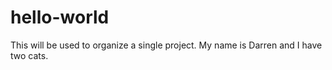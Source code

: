 # hello-world
This will be used to organize a single project.
My name is Darren and I have two cats.
